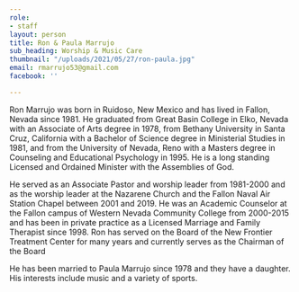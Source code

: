 ```yaml
---
role:
- staff
layout: person
title: Ron & Paula Marrujo
sub_heading: Worship & Music Care
thumbnail: "/uploads/2021/05/27/ron-paula.jpg"
email: rmarrujo53@gmail.com
facebook: ''

---
```

Ron Marrujo was born in Ruidoso, New Mexico and has lived in Fallon, Nevada since 1981. He graduated from Great Basin College in Elko, Nevada with an Associate of Arts degree in 1978, from Bethany University in Santa Cruz, California with a Bachelor of Science degree in Ministerial Studies in 1981, and from the University of Nevada, Reno with a Masters degree in Counseling and Educational Psychology in 1995. He is a long standing Licensed and Ordained Minister with the Assemblies of God.

He served as an Associate Pastor and worship leader from 1981-2000 and as the worship leader at the Nazarene Church and the Fallon Naval Air Station Chapel between 2001 and 2019. He was an Academic Counselor at the Fallon campus of Western Nevada Community College from 2000-2015 and has been in private practice as a Licensed Marriage and Family Therapist since 1998. Ron has served on the Board of the New Frontier Treatment Center for many years and currently serves as the Chairman of the Board

He has been married to Paula Marrujo since 1978 and they have a daughter. His interests include music and a variety of sports.